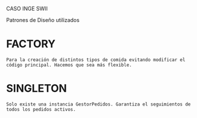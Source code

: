 CASO INGE SWII

Patrones de Diseño utilizados
  # FACTORY
    Para la creación de distintos tipos de comida evitando modificar el código principal. Hacemos que sea más flexible. 
  # SINGLETON
    Solo existe una instancia GestorPedidos. Garantiza el seguimientos de todos los pedidos activos. 
